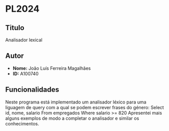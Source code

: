 # PL2024

## Titulo
Analisador lexical

## Autor

- **Nome:** João Luís Ferreira Magalhães
- **ID:** A100740
  
## Funcionalidades

Neste programa está implementado um analisador léxico para uma liguagem de query com a qual se podem escrever frases do género: Select id, nome, salario From empregados Where salario >= 820
Apresentei mais alguns exemplos de modo a completar o analisador e similar os conhecimentos.